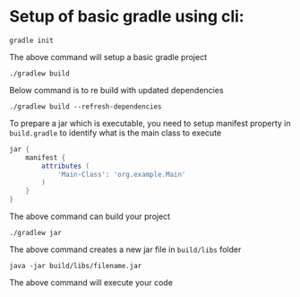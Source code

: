 # Setup of basic gradle using cli:
```agsl
gradle init
```

The above command will setup a basic gradle project

```agsl
./gradlew build
```

Below command is to re build with updated dependencies

```agsl
./gradlew build --refresh-dependencies
```


To prepare a jar which is executable, you need to setup manifest property in `build.gradle` to identify what is the main class to execute
```groovy
jar {
    manifest {
        attributes (
            'Main-Class': 'org.example.Main'
        )
    }
}

```


The above command can build your project

```agsl
./gradlew jar
```

The above command creates a new jar file in `build/libs` folder

```agsl
java -jar build/libs/filename.jar
```

The above command will execute your code